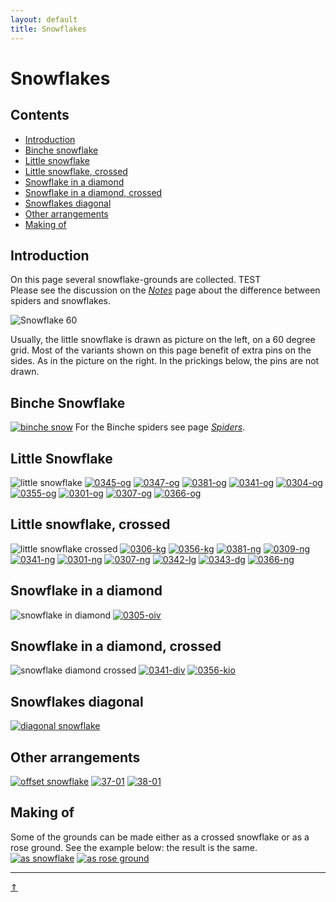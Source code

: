 ```yaml
---
layout: default
title: Snowflakes
---
```


# Snowflakes

## Contents

* [Introduction](#introduction)
* [Binche snowflake](#binche-snowflake)
* [Little snowflake](#little-snowflake)
* [Little snowflake, crossed](#little-snowflake-crossed)
* [Snowflake in a diamond](#snowflake-in-a-diamond)
* [Snowflake in a diamond, crossed](#snowflake-in-a-diamond-crossed)
* [Snowflakes diagonal](#snowflakes-diagonal)
* [Other arrangements](#other-arrangements)
* [Making of](#making-of)

## Introduction

On this page several snowflake-grounds are collected.     TEST   
Please see the discussion on the [_Notes_][page-tips] page about the difference between spiders and snowflakes.     

![Snowflake 60][p-snow-60]

Usually, the little snowflake is drawn as picture on the left, on a 60 degree grid. Most of the variants shown on this page benefit of extra pins on the sides. As in the picture on the right. In the prickings below, the pins are not drawn.             
<p style="clear: both"></p>

[p-snow-60]: ../images/snow/w-little-snow.png?align=right "snowflake drawing"

## Binche Snowflake

[![binche snow][p-binche-snow]][t-binche-snow]
For the Binche spiders see page [_Spiders_][page-spiders].
<p style="clear: both"></p>

[p-binche-snow]: ../images/snow/g-binche-snow.svg?align=left "binche snowflake"
[t-binche-snow]: /GroundForge/tiles?patchWidth=12&patchHeight=12&a1=ctc&c1=ctc&d1=ctcll&f1=ctcrr&g1=ctc&b2=ctc&e2=ctctctc&h2=ctc&a3=ctc&c3=ctcrr&d3=ctc&f3=ctc&g3=ctcll&shiftColsSE=4&shiftRowsSE=3&shiftColsSW=-4&shiftRowsSW=3&tile=5-25-56-,-5--5--5,5-C6-2B-

## Little Snowflake

![little snowflake][p-little-snow]
[![0345-og][P-0345-og]][T-0345-og] 
[![0347-og][P-0347-og]][T-0347-og] 
[![0381-og][P-0381-og]][T-0381-og] 
[![0341-og][P-0341-og]][T-0341-og] 
[![0304-og][P-0304-og]][T-0304-og] 
[![0355-og][P-0355-og]][T-0355-og] 
[![0301-og][P-0301-og]][T-0301-og] 
[![0307-og][P-0307-og]][T-0307-og] 
[![0366-og][P-0366-og]][T-0366-og]
<p style="clear: both"></p>

[p-little-snow]: ../images/snow/g-sn-oo.svg?align=right "little snowflake"
[P-0345-og]: ../images/snow/0345-og.png
[P-0347-og]: ../images/snow/0347-og.png
[P-0381-og]: ../images/snow/0381-og.png
[P-0341-og]: ../images/snow/0341-og.png "half stitch spider"
[P-0304-og]: ../images/snow/0304-og.png
[P-0355-og]: ../images/snow/0355-og.png
[P-0301-og]: ../images/snow/0301-og.png "s Gravenmoers"
[P-0307-og]: ../images/snow/0307-og.png
[P-0366-og]: ../images/snow/0366-og.png

[T-0345-og]: /GroundForge/tiles?patchWidth=12&patchHeight=20&c1=cr&a1=cl&b2=ctc&c3=c&a3=c&d4=tct&b4=tct&tile=5-5-,-5--,B-C-,-5-5&footsideStitch=ctctt&tileStitch=ct&headsideStitch=ctctt&shiftColsSW=-2&shiftRowsSW=4&shiftColsSE=2&shiftRowsSE=4
[T-0347-og]: /GroundForge/tiles?patchWidth=12&patchHeight=20&c1=c&a1=c&b2=ctc&c3=c&a3=c&d4=tct&b4=tct&tile=5-5-,-5--,B-C-,-5-5&footsideStitch=ctctt&tileStitch=ct&headsideStitch=ctctt&shiftColsSW=-2&shiftRowsSW=4&shiftColsSE=2&shiftRowsSE=4
[T-0381-og]: /GroundForge/tiles?patchWidth=12&patchHeight=20&c1=ct&a1=ct&b2=ct&c3=ct&a3=ct&d4=ct&b4=ct&tile=5-5-,-5--,B-C-,-5-5&footsideStitch=ctctt&tileStitch=ct&headsideStitch=ctctt&shiftColsSW=-2&shiftRowsSW=4&shiftColsSE=2&shiftRowsSE=4
[T-0341-og]: /GroundForge/tiles?patchWidth=12&patchHeight=16&c1=ctr&a1=ctl&b2=ctct&c3=ct&a3=ct&d4=ct&b4=ct&tile=5-5-,-5--,B-C-,-5-5&footsideStitch=ctctt&tileStitch=ct&headsideStitch=ctctt&shiftColsSW=-2&shiftRowsSW=4&shiftColsSE=2&shiftRowsSE=4
[T-0304-og]: /GroundForge/tiles?patchWidth=12&patchHeight=16&c1=cr&a1=cl&b2=c&c3=c&a3=c&d4=ctct&b4=tctc&tile=5-5-,-5--,B-C-,-5-5&footsideStitch=ctctt&tileStitch=c&headsideStitch=ctctt&shiftColsSW=-2&shiftRowsSW=4&shiftColsSE=2&shiftRowsSE=4
[T-0355-og]: /GroundForge/tiles?patchWidth=12&patchHeight=16&c1=cr&a1=cl&b2=ctc&c3=c&a3=c&d4=tctct&b4=tctct&tile=5-5-,-5--,B-C-,-5-5&footsideStitch=ctctt&tileStitch=ctct&headsideStitch=ctctt&shiftColsSW=-2&shiftRowsSW=4&shiftColsSE=2&shiftRowsSE=4
[T-0301-og]: /GroundForge/tiles?patchWidth=12&patchHeight=16&c1=ctr&a1=ctl&b2=ct&c3=ct&a3=ct&d4=cttct&b4=cttct&tile=5-5-,-5--,B-C-,-5-5&footsideStitch=ctctt&tileStitch=ctct&headsideStitch=ctctt&shiftColsSW=-2&shiftRowsSW=4&shiftColsSE=2&shiftRowsSE=4
[T-0307-og]: /GroundForge/tiles?patchWidth=12&patchHeight=16&c1=ct&a1=ct&b2=ctct&c3=c&a3=c&d4=tctct&b4=tctct&tile=5-5-,-5--,B-C-,-5-5&footsideStitch=ctctt&tileStitch=ctct&headsideStitch=ctctt&shiftColsSW=-2&shiftRowsSW=4&shiftColsSE=2&shiftRowsSE=4
[T-0366-og]: /GroundForge/tiles?patchWidth=16&patchHeight=20&c1=ctc&a1=ctc&b2=tctct&c3=ctc&a3=ctc&d4=ctc&b4=ctc&tile=5-5-,-5--,B-C-,-5-5&footsideStitch=ctctt&tileStitch=ctc&headsideStitch=ctctt&shiftColsSW=-2&shiftRowsSW=4&shiftColsSE=2&shiftRowsSE=4

## Little snowflake, crossed

![little snowflake crossed][p-sn-cr]
[![0306-kg][P-0306-kg]][T-0306-kg] 
[![0356-kg][P-0356-kg]][T-0356-kg] 
[![0381-ng][P-0381-ng]][T-0381-ng] 
[![0309-ng][P-0309-ng]][T-0309-ng] 
[![0341-ng][P-0341-ng]][T-0341-ng] 
[![0301-ng][P-0301-ng]][T-0301-ng] 
[![0307-ng][P-0307-ng]][T-0307-ng] 
[![0342-lg][P-0342-lg]][T-0342-lg] 
[![0343-dg][P-0343-dg]][T-0343-dg] 
[![0366-ng][P-0366-ng]][T-0366-ng]
<p style="clear: both"></p>

[p-sn-cr]: ../images/snow/g-sn-cr.svg?align=right "little snowflake, crossed"
[P-0306-kg]: ../images/snow/0306-kg.png
[P-0356-kg]: ../images/snow/0356-kg.png
[P-0381-ng]: ../images/snow/0381-ng.png
[P-0309-ng]: ../images/snow/0309-ng.png
[P-0341-ng]: ../images/snow/0341-ng.png
[P-0301-ng]: ../images/snow/0301-ng.png  "s Gravenmoers"
[P-0307-ng]: ../images/snow/0307-ng.png
[P-0342-lg]: ../images/snow/0342-lg.png
[P-0343-dg]: ../images/snow/0343-dg.png
[P-0366-ng]: ../images/snow/0366-ng.png

[T-0306-kg]: /GroundForge/tiles?patchWidth=24&patchHeight=24&e1=c&c1=c&h2=tctct&f2=c&d2=tctct&b2=c&g3=cl&a3=cr&h4=tct&tile=--B-C---,-E-5-O-K,5-----5-,-------5&footsideStitch=ctctt&tileStitch=ct&headsideStitch=ctctt&shiftColsSW=-4&shiftRowsSW=4&shiftColsSE=4&shiftRowsSE=4
[T-0356-kg]: /GroundForge/tiles?patchWidth=20&patchHeight=20&e1=c&c1=c&h2=ctct&f2=c&d2=tctc&b2=c&g3=cl&a3=cr&h4=ctc&tile=--B-C---,-E-5-O-K,5-----5-,-------5&footsideStitch=ctctt&tileStitch=ct&headsideStitch=ctctt&shiftColsSW=-4&shiftRowsSW=4&shiftColsSE=4&shiftRowsSE=4
[T-0381-ng]: /GroundForge/tiles?patchWidth=20&patchHeight=20&e1=ct&c1=ct&h2=ct&f2=ct&d2=ct&b2=ct&g3=ct&a3=ct&h4=ct&tile=--B-C---,-E-5-O-K,5-----5-,-------5&footsideStitch=ctctt&tileStitch=ct&headsideStitch=ctctt&shiftColsSW=-4&shiftRowsSW=4&shiftColsSE=4&shiftRowsSE=4
[T-0309-ng]: /GroundForge/tiles?patchWidth=24&patchHeight=24&e1=c&c1=c&h2=ctc&f2=tct&d2=ctc&b2=tct&g3=cl&a3=cr&h4=tct&tile=--B-C---,-E-5-O-K,5-----5-,-------5&footsideStitch=ctctt&tileStitch=ctct&headsideStitch=ctctt&shiftColsSW=-4&shiftRowsSW=4&shiftColsSE=4&shiftRowsSE=4
[T-0341-ng]: /GroundForge/tiles?patchWidth=20&patchHeight=20&e1=ct&c1=ct&h2=ct&f2=ct&d2=ct&b2=ct&g3=ct&a3=ct&h4=ctct&tile=--B-C---,-E-5-O-K,5-----5-,-------5&footsideStitch=ctctt&tileStitch=ct&headsideStitch=ctctt&shiftColsSW=-4&shiftRowsSW=4&shiftColsSE=4&shiftRowsSE=4
[T-0301-ng]: /GroundForge/tiles?patchWidth=16&patchHeight=16&e1=ct&c1=ct&h2=cttct&f2=ct&d2=cttct&b2=ct&g3=ctl&a3=ctr&h4=ct&tile=--B-C---,-E-5-O-K,5-----5-,-------5&tileStitch=ct&shiftColsSW=-4&shiftRowsSW=4&shiftColsSE=4&shiftRowsSE=4
[T-0307-ng]: /GroundForge/tiles?patchWidth=24&patchHeight=24&e1=ct&c1=ct&h2=ctct&f2=ct&d2=ctct&b2=ct&g3=ct&a3=ct&h4=ctct&tile=--B-C---,-E-5-O-K,5-----5-,-------5&footsideStitch=ctctt&tileStitch=ct&headsideStitch=ctctt&shiftColsSW=-4&shiftRowsSW=4&shiftColsSE=4&shiftRowsSE=4
[T-0342-lg]: /GroundForge/tiles?patchWidth=20&patchHeight=20&e1=c&c1=c&h2=ct&f2=ctc&d2=tc&b2=ctc&g3=ct&a3=ct&h4=ctct&tile=--B-C---,-E-5-O-K,5-----5-,-------5&footsideStitch=ctctt&tileStitch=ctct&headsideStitch=ctctt&shiftColsSW=-4&shiftRowsSW=4&shiftColsSE=4&shiftRowsSE=4
[T-0343-dg]: /GroundForge/tiles?patchWidth=20&patchHeight=20&e1=ct&c1=ct&h2=ct&f2=ctct&d2=ct&b2=ctct&g3=c&a3=c&h4=tctct&tile=--B-C---,-E-5-O-K,5-----5-,-------5&footsideStitch=ctctt&tileStitch=ct&headsideStitch=ctctt&shiftColsSW=-4&shiftRowsSW=4&shiftColsSE=4&shiftRowsSE=4
[T-0366-ng]: /GroundForge/tiles?patchWidth=20&patchHeight=20&e1=ctc&c1=ctc&h2=ctc&f2=tct&d2=ctc&b2=tct&g3=ctc&a3=ctc&h4=tctct&tile=--B-C---,-E-5-O-K,5-----5-,-------5&footsideStitch=ctctt&tileStitch=ctc&headsideStitch=ctctt&shiftColsSW=-4&shiftRowsSW=4&shiftColsSE=4&shiftRowsSE=4

## Snowflake in a diamond

![snowflake in diamond][p-snow-diamond]
[![0305-oiv][P-0305-oiv]][T-0305-oiv] 
<p style="clear: both"></p>

[p-snow-diamond]: ../images/snow/g-sn-uni-sq.svg?align=right "snowflake in a diamond"
[P-0305-oiv]: ../images/snow/0305-oiv.png

[T-0305-oiv]: /GroundForge/tiles?patchWidth=12&patchHeight=12&a1=ct&d1=ctctt&b2=ctr&c2=ctctt&d2=ctct&e2=ctctt&f2=ctl&a3=ctctt&b3=ctctt&c3=ct&e3=ct&f3=ctctt&shiftColsSE=3&shiftRowsSE=3&shiftColsSW=-3&shiftRowsSW=3&tile=5--5--,-C632B,566-22

## Snowflake in a diamond, crossed

![snowflake diamond crossed][p-snow-diax]
[![0341-div][P-0341-div]][T-0341-div] 
[![0356-kio][P-0356-kio]][T-0356-kio]   
<p style="clear: both"></p>

[p-snow-diax]: ../images/snow/g-sn-uni-sc.svg?align=right "snowflake crossed in a diamond"
[P-0341-div]: ../images/snow/0341-div.png
[P-0356-kio]: ../images/snow/0356-kio.png   

[T-0341-div]: /GroundForge/tiles?patchWidth=17&patchHeight=16&j1=ctctt&f1=ctctt&d1=ctct&c1=ct&b1=ctct&d2=ct&b2=ct&h3=ctctt&c3=ctct&d4=ct&b4=ct&j5=ctctt&f5=ctctt&d5=ctctt&c5=ct&b5=ctctt&tile=-O3E-5---5,-4-7--W-Y-,--5----5--,-B-C--Y-W-,-158-L---H&tileStitch=ctct&shiftColsSW=-5&shiftRowsSW=5&shiftColsSE=5&shiftRowsSE=5
[T-0356-kio]: /GroundForge/tiles?patchWidth=17&patchHeight=16&j1=ctcl&f1=ctcr&d1=c&c1=ctct&b1=c&d2=cr&b2=cl&h3=ctct&c3=ctc&d4=c&b4=c&j5=ctcr&f5=ctcl&d5=c&c5=tctc&b5=c&tile=-O3E-5---5,-4-7--W-Y-,--5----5--,-B-C--Y-W-,-158-L---H&footsideStitch=tctct&tileStitch=ctc&headsideStitch=tctct&shiftColsSW=-5&shiftRowsSW=5&shiftColsSE=5&shiftRowsSE=5

## Snowflakes diagonal

[![diagonal snowflake][p-snow-diag]][t-snow-diag]

[p-snow-diag]: ../images/snow/g-sn-dia.svg "diagonal snowflakes" 
[t-snow-diag]: /GroundForge/tiles?patchWidth=12&patchHeight=12&d1=ctc&c1=ctc&b1=ctc&a1=tctct&c2=ctc&b2=ctc&a2=ctc&tile=1011,114-&footsideStitch=ctctt&tileStitch=ctc&headsideStitch=ctctt&shiftColsSW=-2&shiftRowsSW=2&shiftColsSE=2&shiftRowsSE=2

## Other arrangements

[![offset snowflake][p-G63]][t-63-43]
[![37-01][P-G37]][T-37-01]
[![38-01][P-G38]][T-38-01]

[p-G63]: ../images/snow/G63.svg "offset snowflakes" 
[P-G37]: ../images/snow/G37.svg
[P-G38]: ../images/snow/G38.svg

[t-63-43]: /GroundForge/tiles?patchWidth=15&patchHeight=20&c1=ct&a1=ctct&d2=cl&b2=cr&c3=ctct&d4=ct&b4=ct&c5=ct&a5=ct&tile=5-5-,-5-5,--5-,-b-c,5-5-&footsideStitch=ctctt&tileStitch=ct&headsideStitch=ctctt&shiftColsSW=-4&shiftRowsSW=0&shiftColsSE=1&shiftRowsSE=5
[T-37-01]: /GroundForge/tiles?patchWidth=20&patchHeight=20&c1=ctc&a1=ctc&b2=tctct&c3=ctc&a3=ctc&d4=-&b4=-&d5=ctctctc&b5=ctctctc&tile=5-5-,x5x-,4-7-,-5-5,-r-r&footsideStitch=ctctt&tileStitch=ctctctc&headsideStitch=ctctt&shiftColsSW=-2&shiftRowsSW=5&shiftColsSE=2&shiftRowsSE=5
[T-38-01]: /GroundForge/tiles?patchWidth=20&patchHeight=20&e1=-&c1=ctc&a1=ctc&e2=-&b2=tctct&e3=ctctctc&c3=ctc&a3=ctc&tile=5-5-5-,x5x-r-,4-7-r-&footsideStitch=ctctt&tileStitch=ctctctc&headsideStitch=ctctt&shiftColsSW=-3&shiftRowsSW=3&shiftColsSE=3&shiftRowsSE=3

## Making of

Some of the grounds can be made either as a crossed snowflake or as a rose ground. See the example below: the result is the same.  
[![as snowflake][pp-0356-kg]][tt-0356-kg]  [![as rose ground][pp-0116-kg]][tt-0116-kg]
   
[pp-0116-kg]: ../images/roses/0116-kg.png "as a rose ground"
[pp-0356-kg]: ../images/snow/0356-kg.png "as a crossed snowflake ground"

[tt-0116-kg]: /GroundForge/tiles?patchWidth=12&patchHeight=16&d1=c&c1=ctctc&b1=c&a1=ctctc&d2=ctc&b2=ctc&tile=5831,-4-7&footsideStitch=ctctt&tileStitch=ctct&headsideStitch=ctctt&shiftColsSW=-2&shiftRowsSW=2&shiftColsSE=2&shiftRowsSE=2
[tt-0356-kg]: /GroundForge/tiles?patchWidth=20&patchHeight=20&e1=c&c1=c&h2=ctct&f2=c&d2=tctc&b2=c&g3=cl&a3=cr&h4=ctc&tile=--B-C---,-E-5-O-K,5-----5-,-------5&footsideStitch=ctctt&tileStitch=ct&headsideStitch=ctctt&shiftColsSW=-4&shiftRowsSW=4&shiftColsSE=4&shiftRowsSE=4

***
[&uArr;]()

[page-spiders]: ../docs/spiders#binche-spiders
[page-tips]: ../docs/tricks#ground-names
[page-rose]: ../docs/roses#rose-ground-in-a-diamond


